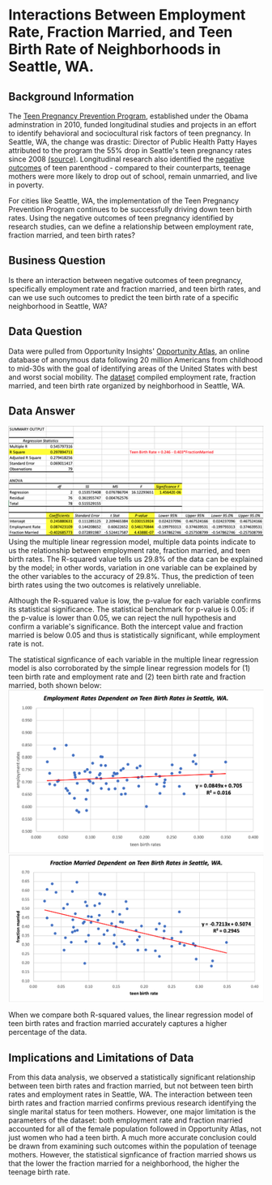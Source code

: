 # Interactions Between Employment Rate, Fraction Married, and Teen Birth Rate of Neighborhoods in Seattle, WA. 
## Background Information
The [Teen Pregnancy Prevention Program](https://opa.hhs.gov/grant-programs/teen-pregnancy-prevention-program-tpp/about-tpp), established under the Obama adminstration in 2010, funded longitudinal studies and projects in an effort to identify behavioral and sociocultural risk factors of teen pregnancy. In Seattle, WA, the change was drastic: Director of Public Health Patty Hayes attributed to the program the 55% drop in Seattle's teen pregnancy rates since 2008 [(source)](https://www.bloomberg.com/news/articles/2017-08-15/cities-fight-cuts-to-teen-pregnancy-prevention-program). Longitudinal research also identified the [negative outcomes](http://www.urbanchildinstitute.org/articles/research-to-policy/overviews/children-do-better-when-theyre-not-raised-by-children) of teen parenthood - compared to their counterparts, teenage mothers were more likely to drop out of school, remain unmarried, and live in poverty.

For cities like Seattle, WA, the implementation of the Teen Pregnancy Prevention Program continues to be successfully driving down teen birth rates. Using the negative outcomes of teen pregnancy identified by research studies, can we define a relationship between employment rate, fraction married, and teen birth rates? 

## Business Question
Is there an interaction between negative outcomes of teen pregnancy, specifically employment rate and fraction married, and teen birth rates, and can we use such outcomes to predict the teen birth rate of a specific neighborhood in Seattle, WA?

## Data Question
Data were pulled from Opportunity Insights' [Opportunity Atlas](https://www.opportunityatlas.org/), an online database of anonymous data following 20 million Americans from childhood to mid-30s with the goal of identifying areas of the United States with best and worst social mobility. The [dataset](raw-data.xlsx) compiled employment rate, fraction married, and teen birth rate organized by neighborhood in Seattle, WA. 

## Data Answer
![Alt text](regression-data.png)
Using the multiple linear regression model, multiple data points indicate to us the relationship between employment rate, fraction married, and teen birth rates. The R-squared value tells us 29.8% of the data can be explained by the model; in other words, variation in one variable can be explained by the other variables to the accuracy of 29.8%. Thus, the prediction of teen birth rates using the two outcomes is relatively unreliable. 

Although the R-squared value is low, the p-value for each variable confirms its statistical significance. The statistical benchmark for p-value is 0.05: if the p-value is lower than 0.05, we can reject the null hypothesis and confirm a variable's significance. Both the intercept value and fraction married is below 0.05 and thus is statistically significant, while employment rate is not.

The statistical signficance of each variable in the multiple linear regression model is also corroborated by the simple linear regression models for (1) teen birth rate and employment rate and (2) teen birth rate and fraction married, both shown below:
![Alt text](simple-regression.png) ![Alt text](simple-regression2.png) 

When we compare both R-squared values, the linear regression model of teen birth rates and fraction married accurately captures a higher percentage of the data.

## Implications and Limitations of Data

From this data analysis, we observed a statistically significant relationship between teen birth rates and fraction married, but not between teen birth rates and employment rates in Seattle, WA. The interaction between teen birth rates and fraction married confirms previous research identifying the single marital status for teen mothers. However, one major limitation is the parameters of the dataset: both employment rate and fraction married accounted for all of the female population followed in Opportunity Atlas, not just women who had a teen birth. A much more accurate conclusion could be drawn from examining such outcomes within the population of teenage mothers. However, the statistical signficance of fraction married shows us that the lower the fraction married for a neighborhood, the higher the teenage birth rate.   

